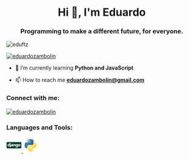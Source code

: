 <h1 align="center">Hi 👋, I'm Eduardo</h1>
<h3 align="center">Programming to make a different future, for everyone.</h3>

<p align="left"> <img src="https://komarev.com/ghpvc/?username=eduftz&label=Profile%20views&color=0e75b6&style=flat" alt="eduftz" /> </p>

<p align="left"> <a href="https://twitter.com/eduardozambolin" target="blank"><img src="https://img.shields.io/twitter/follow/eduardozambolin?logo=twitter&style=for-the-badge" alt="eduardozambolin" /></a> </p>

- 🌱 I’m currently learning **Python and JavaScript**

- 📫 How to reach me **eduardozambolin@gmail.com**

<h3 align="left">Connect with me:</h3>
<p align="left">
<a href="https://twitter.com/eduardozambolin" target="blank"><img align="center" src="https://raw.githubusercontent.com/rahuldkjain/github-profile-readme-generator/master/src/images/icons/Social/twitter.svg" alt="eduardozambolin" height="30" width="40" /></a>
</p>

<h3 align="left">Languages and Tools:</h3>
<p align="left"> <a href="https://www.djangoproject.com/" target="_blank" rel="noreferrer"> <img src="https://raw.githubusercontent.com/devicons/devicon/master/icons/django/django-original.svg" alt="django" width="40" height="40"/> </a> <a href="https://www.python.org" target="_blank" rel="noreferrer"> <img src="https://raw.githubusercontent.com/devicons/devicon/master/icons/python/python-original.svg" alt="python" width="40" height="40"/> </a> </p>
